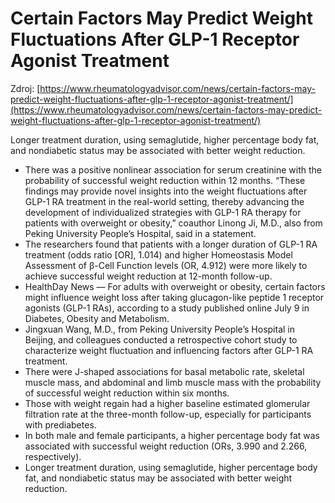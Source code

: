# Certain Factors May Predict Weight Fluctuations After GLP-1 Receptor Agonist Treatment

Zdroj: [https://www.rheumatologyadvisor.com/news/certain-factors-may-predict-weight-fluctuations-after-glp-1-receptor-agonist-treatment/](https://www.rheumatologyadvisor.com/news/certain-factors-may-predict-weight-fluctuations-after-glp-1-receptor-agonist-treatment/)

Longer treatment duration, using semaglutide, higher percentage body fat, and nondiabetic status may be associated with better weight reduction.

- There was a positive nonlinear association for serum creatinine with the probability of successful weight reduction within 12 months. “These findings may provide novel insights into the weight fluctuations after GLP-1 RA treatment in the real-world setting, thereby advancing the development of individualized strategies with GLP-1 RA therapy for patients with overweight or obesity,” coauthor Linong Ji, M.D., also from Peking University People’s Hospital, said in a statement.
- The researchers found that patients with a longer duration of GLP-1 RA treatment (odds ratio [OR], 1.014) and higher Homeostasis Model Assessment of β-Cell Function levels (OR, 4.912) were more likely to achieve successful weight reduction at 12-month follow-up.
- HealthDay News — For adults with overweight or obesity, certain factors might influence weight loss after taking glucagon-like peptide 1 receptor agonists (GLP-1 RAs), according to a study published online July 9 in Diabetes, Obesity and Metabolism.
- Jingxuan Wang, M.D., from Peking University People’s Hospital in Beijing, and colleagues conducted a retrospective cohort study to characterize weight fluctuation and influencing factors after GLP-1 RA treatment.
- There were J-shaped associations for basal metabolic rate, skeletal muscle mass, and abdominal and limb muscle mass with the probability of successful weight reduction within six months.
- Those with weight regain had a higher baseline estimated glomerular filtration rate at the three-month follow-up, especially for participants with prediabetes.
- In both male and female participants, a higher percentage body fat was associated with successful weight reduction (ORs, 3.990 and 2.266, respectively).
- Longer treatment duration, using semaglutide, higher percentage body fat, and nondiabetic status may be associated with better weight reduction.
